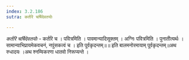 ```yaml
---
index: 3.2.186
sutra: कर्तरि चर्षिदेवतयोः

---
```

_कर्तरि चर्षिदेवतयोः_ - कर्तरि च । पवित्रमिति । पावमान्यादिसूक्तम् । अग्निः पवित्रमिति । पुनातीत्यर्थः । सामान्याभिप्रायमेकवचनं, नपुंसकत्वं च । इति पूर्वकृदन्तम्॥॥ इति बालमनोरमायाम् पूर्वकृदन्तम्॥अथ रुधादयः ।अथ श्नम्विकरणा धातवो निरूप्यन्ते ।	